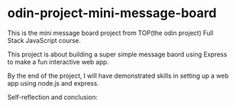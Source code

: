 # odin-project-mini-message-board
This is the mini message board project from TOP(the odin project) Full Stack JavaScript course.

This project is about building a super simple message baord using Express to make a fun interactive web app.

By the end of the project, I will have demonstrated skills in setting up a web app using node.js and express.

Self-reflection and conclusion: